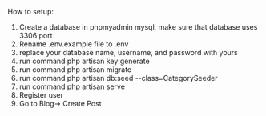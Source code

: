 How to setup:
1. Create a database in phpmyadmin mysql, make sure that database uses 3306 port
2. Rename .env.example file to .env
3. replace your database name, username, and password with yours
4. run command php artisan key:generate
5. run command php artisan migrate
6. run command  php artisan db:seed --class=CategorySeeder
7. run command php artisan serve
8. Register user
9. Go to Blog-> Create Post
